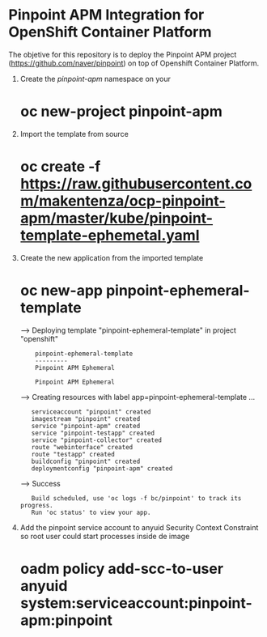 # Pinpoint APM Integration for OpenShift Container Platform

The objetive for this repository is to deploy the Pinpoint APM project (https://github.com/naver/pinpoint) on top of Openshift Container Platform.

1. Create the *pinpoint-apm* namespace on your

      # oc new-project pinpoint-apm

2. Import the template from source

      # oc create -f https://raw.githubusercontent.com/makentenza/ocp-pinpoint-apm/master/kube/pinpoint-template-ephemetal.yaml

3. Create the new application from the imported template

      # oc new-app pinpoint-ephemeral-template

      --> Deploying template "pinpoint-ephemeral-template" in project "openshift"

           pinpoint-ephemeral-template
           ---------
           Pinpoint APM Ephemeral

           Pinpoint APM Ephemeral

      --> Creating resources with label app=pinpoint-ephemeral-template ...

          serviceaccount "pinpoint" created
          imagestream "pinpoint" created
          service "pinpoint-apm" created
          service "pinpoint-testapp" created
          service "pinpoint-collector" created
          route "webinterface" created
          route "testapp" created
          buildconfig "pinpoint" created
          deploymentconfig "pinpoint-apm" created

      --> Success

          Build scheduled, use 'oc logs -f bc/pinpoint' to track its progress.
          Run 'oc status' to view your app.

  4. Add the pinpoint service account to anyuid Security Context Constraint so root user could start processes inside de image

      # oadm policy add-scc-to-user anyuid system:serviceaccount:pinpoint-apm:pinpoint
